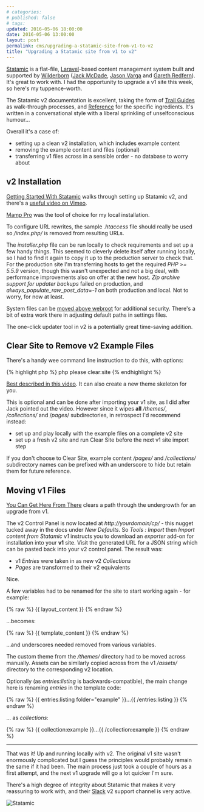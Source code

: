```yaml
---
# categories: 
# published: false
# tags: 
updated: 2016-05-06 18:00:00
date: 2016-05-06 13:00:00
layout: post
permalink: cms/upgrading-a-statamic-site-from-v1-to-v2
title: "Upgrading a Statamic site from v1 to v2"
---
```

[Statamic](https://statamic.com) is a flat-file, [Laravel](https://laravel.com/)-based content management system built and supported by [Wilderborn](https://wilderborn.com/) ([Jack McDade](https://twitter.com/jackmcdade), [Jason Varga](https://twitter.com/jason_varga) and [Gareth Redfern](https://twitter.com/garethredfern)).  It's great to work with.  I had the opportunity to upgrade a v1 site this week, so here's my tuppence-worth.  

The Statamic v2 documentation is excellent, taking the form of [Trail Guides](https://docs.statamic.com/guides) as walk-through processes, and [Reference](https://docs.statamic.com/reference) for the specific ingredients.  It's written in a conversational style with a liberal sprinkling of unselfconscious humour...  

Overall it's a case of:

* setting up a clean v2 installation, which includes example content
* removing the example content and files (optional)
* transferring v1 files across in a sensible order - no database to worry about

## v2 Installation

[Getting Started With Statamic](https://docs.statamic.com/guides/getting-started) walks through setting up Statamic v2, and there's a [useful video on Vimeo](https://vimeo.com/165632057).  

[Mamp Pro](https://www.mamp.info/en/) was the tool of choice for my local installation.  

To configure URL rewrites, the sample *.htaccess* file should really be used so */index.php/* is removed from resulting URLs.  

The *installer.php* file can be run locally to check requirements and set up a few handy things.  This seemed to cleverly delete itself after running locally, so I had to find it again to copy it up to the production server to check that.  For the production site I'm transferring hosts to get the required *PHP >= 5.5.9* version, though this wasn't unexpected and not a big deal, with performance improvements also on offer at the new host.  *Zip archive support for updater backups* failed on production, and *always_populate_raw_post_data=-1* on both production and local.  Not to worry, for now at least.

System files can be [moved above webroot](https://docs.statamic.com/reference/recipes/secure-installation) for additional security.  There's a bit of extra work there in adjusting default paths in settings files.

The one-click updater tool in v2 is a potentially great time-saving addition.

## Clear Site to Remove v2 Example Files

There's a handy wee command line instruction to do this, with options:

{% highlight php %}
php please clear:site
{% endhighlight %}

[Best described in this video](https://vimeo.com/164430243).  It can also create a new theme skeleton for you.

This is optional and can be done after importing your v1 site, as I did after Jack pointed out the video.  However since it wipes **all** */themes/*, */collections/* and /*pages*/ subdirectories, in retrospect I'd recommend instead:

* set up and play locally with the example files on a complete v2 site
* set up a fresh v2 site and run Clear Site before the next v1 site import step

If you don't choose to Clear Site, example content */pages/* and */collections/* subdirectory names can be prefixed with an underscore to hide but retain them for future reference.

## Moving v1 Files

[You Can Get Here From There](https://docs.statamic.com/guides/upgrading-from-v1) clears a path through the undergrowth for an upgrade from v1.

The v2 Control Panel is now located at *http://yourdomain/cp/* - this nugget tucked away in the docs under *New Defaults*. So *Tools : Import* then *Import content from Statamic v1* instructs you to download an *exporter* add-on for installation into your **v1** site.  Visit the generated URL for a JSON string which can be pasted back into your v2 control panel.  The result was:

* v1 *Entries* were taken in as new v2 *Collections*
* *Pages* are transformed to their v2 equivalents 

Nice.

A few variables had to be renamed for the site to start working again - for example:

{% raw %}
{{ layout_content }} 
{% endraw %}

...becomes:

{% raw %}
{{ template_content }}
{% endraw %}

...and underscores needed removed from various variables.

The custom theme from the */themes/* directory had to be moved across manually.  Assets can be similarly copied across from the v1 */assets/* directory to the corresponding v2 location.

Optionally (as *entries:listing* is backwards-compatible), the main change here is renaming *entries* in the template code:

{% raw %}
{{ entries:listing folder="example" }}...{{ /entries:listing }}
{% endraw %}

... as *collections*:

{% raw %}
{{ collection:example }}...{{ /collection:example }}
{% endraw %}

---

That was it!  Up and running locally with v2.  The original v1 site wasn't enormously complicated but I guess the principles would probably remain the same if it had been.  The main process just took a couple of hours as a first attempt, and the next v1 upgrade will go a lot quicker I'm sure.

There's a high degree of integrity about Statamic that makes it very reassuring to work with, and their [Slack](https://slack.statamic.com) v2 support channel is very active.

![Statamic](/img/statamic.png)